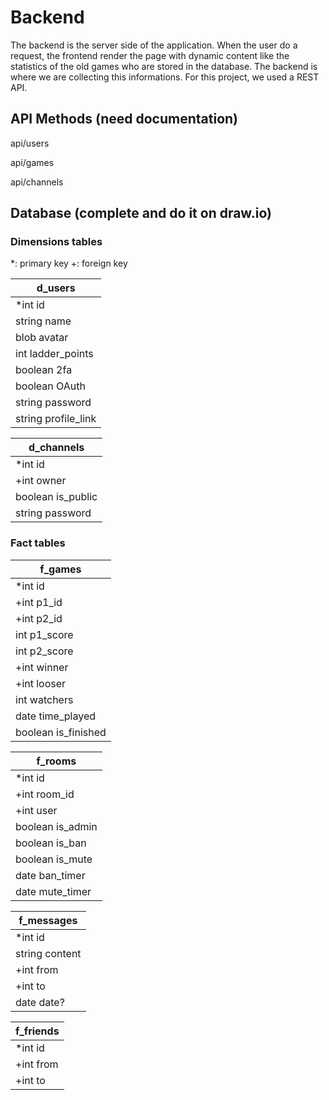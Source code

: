 # Backend

The backend is the server side of the application. When the user do a request, the frontend render the page with dynamic content like the statistics of the old games who are stored in the database. The backend is where we are collecting this informations.
For this project, we used a REST API.

<!-- TODO: remove need documentation -->
## API Methods (need documentation)

api/users

api/games

api/channels

<!-- TODO: remove comment -->
## Database (complete and do it on draw.io)

### Dimensions tables

*: primary key
+: foreign key

|d_users|
|-------|
|*int id|
|string name|
|blob avatar|
|int ladder_points|
|boolean 2fa|
|boolean OAuth|
|string password|
|string profile_link|

|d_channels|
|----------|
|*int id|
|+int owner|
|boolean is_public|
|string password|

### Fact tables

|f_games|
|-------|
|*int id|
|+int p1_id|
|+int p2_id|
|int p1_score|
|int p2_score|
|+int winner|
|+int looser|
|int watchers|
|date time_played|
|boolean is_finished|

<!-- TODO: change name -->
|f_rooms|
|-------|
|*int id|
|+int room_id|
|+int user|
|boolean is_admin|
|boolean is_ban|
|boolean is_mute|
|date ban_timer|
|date mute_timer|

|f_messages|
|----------|
|*int id|
|string content|
|+int from|
|+int to|
|date date?|

|f_friends|
|----------|
|*int id|
|+int from|
|+int to|
